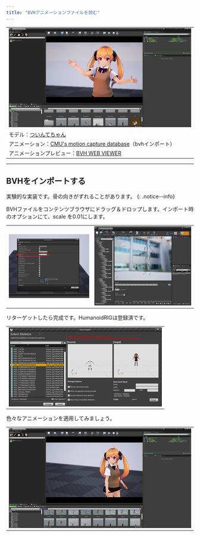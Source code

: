 ```yaml
---
title: "BVHアニメーションファイルを読む"
---
```


||
|-|
|[![](./assets/images/small/04b_top.png)](../assets/images/04b_top.png)|
|モデル：[ついんてちゃん](https://hub.vroid.com/characters/6515310034341535951/models/6479090333116559171) |
|アニメーション：[CMU's motion capture database](https://sites.google.com/a/cgspeed.com/cgspeed/motion-capture/cmu-bvh-conversion)（bvhインポート）|
|アニメーションプレビュー：[BVH WEB VIEWER](http://motion.hahasoha.net/)|

----

## BVHをインポートする

実験的な実装です。骨の向きがずれることがあります。
{: .notice--info}

BVHファイルをコンテンツブラウザにドラッグ＆ドロップします。インポート時のオプションにて、scale を0.01にします。

|||
|-|-|
|[![](./assets/images/small/04b_bvh1.png)](../assets/images/04b_bvh1.png)|[![](./assets/images/small/04b_bvh2.png)](../assets/images/04b_bvh2.png)|

リターゲットしたら完成です。HumanoidRIGは登録済です。

||
|-|
|[![](./assets/images/small/04b_ret.png)](../assets/images/04b_ret.png)|

色々なアニメーションを適用してみましょう。

||
|-|
|[![](./assets/images/small/04b_side.png)](../assets/images/04b_side.png)|

